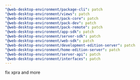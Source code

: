 ```yaml
---
"@web-desktop-environment/package-cli": patch
"@web-desktop-environment/views": patch
"@web-desktop-environment/pack-core": patch
"@web-desktop-environment/pack-dev": patch
"@web-desktop-environment/pack-remote": patch
"@web-desktop-environment/app-sdk": patch
"@web-desktop-environment/server-sdk": patch
"@web-desktop-environment/web-sdk": patch
"@web-desktop-environment/development-edition-server": patch
"@web-desktop-environment/home-edition-server": patch
"@web-desktop-environment/server-api": patch
"@web-desktop-environment/interfaces": patch
---
```


fix xpra and more
